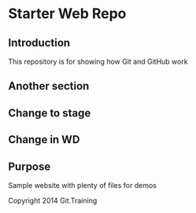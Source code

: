 # Starter Web Repo

## Introduction

This repository is for showing how Git and GitHub work

## Another section

## Change to stage

## Change in WD
 
## Purpose

Sample website with plenty of files for demos

Copyright 2014 Git.Training
